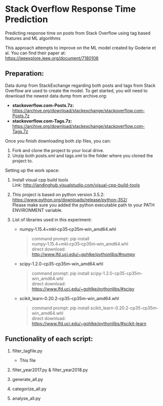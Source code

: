 # Stack Overflow Response Time Prediction
Predicting response time on posts from Stack Overflow using tag based features and ML algorithms

This approach attempts to improve on the ML model created by Goderie et al. You can find their paper at: https://ieeexplore.ieee.org/document/7180106

## Preparation: <br /> 
Data dump from StackExchange regarding both posts and tags from Stack Overflow are used to create the model. To get started, you will need to download the newest data dump from archive.org:
  * __stackoverflow.com-Posts.7z:__ https://archive.org/download/stackexchange/stackoverflow.com-Posts.7z
  * __stackoverflow.com-Tags.7z:__ https://archive.org/download/stackexchange/stackoverflow.com-Tags.7z
  
Once you finish downloading both zip files, you can: <br /> 
1. Fork and clone the project to your local drive. 
2. Unzip both posts.xml and tags.xml to the folder where you cloned the project to. 

Setting up the work space: <br /> 
1. Install visual cpp build tools <br />
Link: http://landinghub.visualstudio.com/visual-cpp-build-tools

2. This project is based on python version 3.5.2: https://www.python.org/downloads/release/python-352/ <br />
Please make sure you added the python executable path to your PATH ENVIRONMENT variable.

3. List of libraries used in this experiment:
   * numpy‑1.15.4+mkl‑cp35‑cp35m‑win_amd64.whl
   
     > command prompt: pip install numpy‑1.15.4+mkl‑cp35‑cp35m‑win_amd64.whl <br />
     > direct download: http://www.lfd.uci.edu/~gohlke/pythonlibs/#numpy 
   
   * scipy-1.2.0-cp35-cp35m-win_amd64.whl
   
     > command prompt: pip install scipy-1.2.0-cp35-cp35m-win_amd64.whl <br />
     > direct download: https://www.lfd.uci.edu/~gohlke/pythonlibs/#scipy 
   
   * scikit_learn-0.20.2-cp35-cp35m-win_amd64.whl
   
     > command prompt: pip install scikit_learn-0.20.2-cp35-cp35m-win_amd64.whl <br />
     > direct download: https://www.lfd.uci.edu/~gohlke/pythonlibs/#scikit-learn

## Functionality of each script: <br />
1. filter_tagfile.py
   * This file 

2. filter_year2017.py & filter_year2018.py


3. generate_all.py


4. categorize_all.py


5. analyse_all.py

